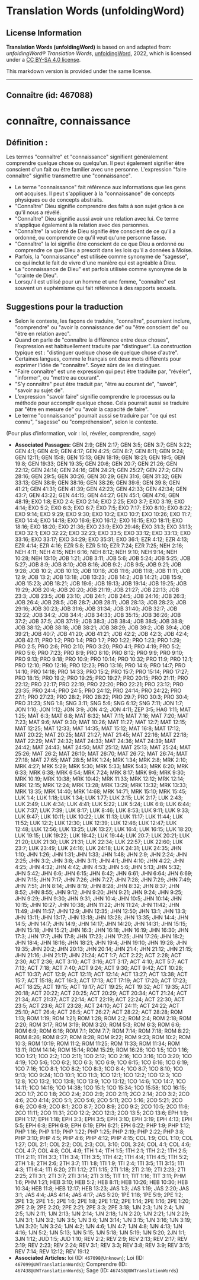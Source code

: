 # Translation Words (unfoldingWord)

## License Information

**Translation Words (unfoldingWord)** is based on and adapted from: _unfoldingWord® Translation Words_, [unfoldingWord](https://unfoldingword.org/utw), 2022, which is licensed under a [CC BY-SA 4.0 license](https://creativecommons.org/licenses/by-sa/4.0/legalcode.en).

This markdown version is provided under the same license.



--------------------------------

## Connaître (id: 467088)

connaître, connaissance
=======================

Définition :
------------

Les termes "connaître" et "connaissance" signifient généralement comprendre quelque chose ou quelqu'un. Il peut également signifier être conscient d'un fait ou être familier avec une personne. L'expression "faire connaître" signifie transmettre une "connaissance".

* Le terme "connaissance" fait référence aux informations que les gens ont acquises. Il peut s'appliquer à la "connaissance" de concepts physiques ou de concepts abstraits.
* "Connaître" Dieu signifie comprendre des faits à son sujet grâce à ce qu'il nous a révélé.
* "Connaître" Dieu signifie aussi avoir une relation avec lui. Ce terme s'applique également à la relation avec des personnes.
* "Connaître" la volonté de Dieu signifie être conscient de ce qu'il a ordonné, ou comprendre ce qu'il veut qu'une personne fasse.
* "Connaître" la loi signifie être conscient de ce que Dieu a ordonné ou comprendre ce que Dieu a prescrit dans les lois qu'il a données à Moïse.
* Parfois, la "connaissance" est utilisée comme synonyme de "sagesse", ce qui inclut le fait de vivre d'une manière qui est agréable à Dieu.
* La "connaissance de Dieu" est parfois utilisée comme synonyme de la "crainte de Dieu".
* Lorsqu'il est utilisé pour un homme et une femme, "connaître" est souvent un euphémisme qui fait référence à des rapports sexuels.

Suggestions pour la traduction
------------------------------

* Selon le contexte, les façons de traduire, "connaître", pourraient inclure, "comprendre" ou "avoir la connaissance de" ou "être conscient de" ou "être en relation avec".
* Quand on parle de "connaître la différence entre deux choses", l’expression est habituellement traduite par "distinguer". La construction typique est : "distinguer quelque chose de quelque chose d'autre".
* Certaines langues, comme le français ont deux mots différents pour exprimer l’idée de "connaître". Soyez sûrs de les distinguer.
* "Faire connaître" est une expression qui peut être traduite par, "révéler", "informer", ou "mettre au courant".
* "S'y connaître" peut être traduit par, "être au courant de", "savoir", "savoir au sujet de".
* L’expression "savoir faire" signifie comprendre le processus ou la méthode pour accomplir quelque chose. Cela pourrait aussi se traduire par "être en mesure de" ou "avoir la capacité de faire".
* Le terme "connaissance" pourrait aussi se traduire par "ce qui est connu", "sagesse" ou "compréhension", selon le contexte.

(Pour plus d’information, voir : loi, révéler, comprendre, sage)

* **Associated Passages:** GEN 2:9; GEN 2:17; GEN 3:5; GEN 3:7; GEN 3:22; GEN 4:1; GEN 4:9; GEN 4:17; GEN 4:25; GEN 8:7; GEN 8:11; GEN 9:24; GEN 12:11; GEN 15:8; GEN 15:13; GEN 18:19; GEN 18:21; GEN 19:5; GEN 19:8; GEN 19:33; GEN 19:35; GEN 20:6; GEN 20:7; GEN 21:26; GEN 22:12; GEN 24:14; GEN 24:16; GEN 24:21; GEN 25:27; GEN 27:2; GEN 28:16; GEN 29:5; GEN 30:26; GEN 30:29; GEN 31:6; GEN 31:32; GEN 33:13; GEN 38:9; GEN 38:16; GEN 38:26; GEN 39:6; GEN 39:8; GEN 41:21; GEN 41:31; GEN 41:39; GEN 42:23; GEN 42:33; GEN 42:34; GEN 43:7; GEN 43:22; GEN 44:15; GEN 44:27; GEN 45:1; GEN 47:6; GEN 48:19; EXO 1:8; EXO 2:4; EXO 2:14; EXO 2:25; EXO 3:7; EXO 3:19; EXO 4:14; EXO 5:2; EXO 6:3; EXO 6:7; EXO 7:5; EXO 7:17; EXO 8:10; EXO 8:22; EXO 9:14; EXO 9:29; EXO 9:30; EXO 10:2; EXO 10:7; EXO 10:26; EXO 11:7; EXO 14:4; EXO 14:18; EXO 16:6; EXO 16:12; EXO 16:15; EXO 18:11; EXO 18:16; EXO 18:20; EXO 21:36; EXO 23:9; EXO 29:46; EXO 31:3; EXO 31:13; EXO 32:1; EXO 32:22; EXO 32:23; EXO 33:5; EXO 33:12; EXO 33:13; EXO 33:16; EXO 33:17; EXO 34:29; EXO 35:31; EXO 36:1; EZR 4:12; EZR 4:13; EZR 4:14; EZR 4:16; EZR 5:8; EZR 5:10; EZR 7:24; EZR 7:25; NEH 2:16; NEH 4:11; NEH 4:15; NEH 6:16; NEH 8:12; NEH 9:10; NEH 9:14; NEH 10:28; NEH 13:10; JOB 1:21; JOB 3:11; JOB 5:6; JOB 5:24; JOB 5:25; JOB 5:27; JOB 8:9; JOB 8:10; JOB 8:16; JOB 9:2; JOB 9:5; JOB 9:21; JOB 9:28; JOB 10:2; JOB 10:13; JOB 10:18; JOB 11:6; JOB 11:8; JOB 11:11; JOB 12:9; JOB 13:2; JOB 13:18; JOB 13:23; JOB 14:2; JOB 14:21; JOB 15:9; JOB 15:23; JOB 18:21; JOB 19:6; JOB 19:13; JOB 19:14; JOB 19:25; JOB 19:29; JOB 20:4; JOB 20:20; JOB 21:19; JOB 21:27; JOB 22:13; JOB 23:3; JOB 23:5; JOB 23:10; JOB 24:1; JOB 24:5; JOB 24:16; JOB 26:3; JOB 26:4; JOB 28:5; JOB 28:7; JOB 28:11; JOB 28:13; JOB 28:23; JOB 29:16; JOB 30:23; JOB 31:6; JOB 31:34; JOB 31:40; JOB 32:7; JOB 32:22; JOB 34:2; JOB 34:4; JOB 34:33; JOB 35:15; JOB 36:26; JOB 37:2; JOB 37:5; JOB 37:19; JOB 38:3; JOB 38:4; JOB 38:5; JOB 38:8; JOB 38:12; JOB 38:18; JOB 38:21; JOB 38:29; JOB 39:2; JOB 39:4; JOB 39:21; JOB 40:7; JOB 41:20; JOB 41:21; JOB 42:2; JOB 42:3; JOB 42:4; JOB 42:11; PRO 1:2; PRO 1:4; PRO 1:7; PRO 1:22; PRO 1:23; PRO 1:29; PRO 2:5; PRO 2:6; PRO 2:10; PRO 3:20; PRO 4:1; PRO 4:19; PRO 5:2; PRO 5:6; PRO 7:23; PRO 8:9; PRO 8:10; PRO 8:12; PRO 9:9; PRO 9:10; PRO 9:13; PRO 9:18; PRO 10:9; PRO 10:14; PRO 10:32; PRO 11:9; PRO 12:1; PRO 12:10; PRO 12:16; PRO 12:23; PRO 13:16; PRO 14:6; PRO 14:7; PRO 14:10; PRO 14:18; PRO 14:33; PRO 15:2; PRO 15:7; PRO 15:14; PRO 17:27; PRO 18:15; PRO 19:2; PRO 19:25; PRO 19:27; PRO 20:15; PRO 21:11; PRO 22:12; PRO 22:17; PRO 22:19; PRO 22:20; PRO 22:21; PRO 23:12; PRO 23:35; PRO 24:4; PRO 24:5; PRO 24:12; PRO 24:14; PRO 24:22; PRO 27:1; PRO 27:23; PRO 28:2; PRO 28:22; PRO 29:7; PRO 30:3; PRO 30:4; PRO 31:23; SNG 1:8; SNG 3:11; SNG 5:6; SNG 6:12; SNG 7:11; JON 1:7; JON 1:10; JON 1:12; JON 3:9; JON 4:2; JON 4:11; ZEP 3:5; HAG 1:11; MAT 1:25; MAT 6:3; MAT 6:8; MAT 6:32; MAT 7:11; MAT 7:16; MAT 7:20; MAT 7:23; MAT 9:6; MAT 9:30; MAT 10:26; MAT 11:27; MAT 12:7; MAT 12:15; MAT 12:25; MAT 12:33; MAT 14:35; MAT 15:12; MAT 16:8; MAT 17:12; MAT 20:22; MAT 20:25; MAT 21:27; MAT 21:45; MAT 22:16; MAT 22:18; MAT 22:29; MAT 24:32; MAT 24:33; MAT 24:36; MAT 24:39; MAT 24:42; MAT 24:43; MAT 24:50; MAT 25:12; MAT 25:13; MAT 25:24; MAT 25:26; MAT 26:2; MAT 26:10; MAT 26:70; MAT 26:72; MAT 26:74; MAT 27:18; MAT 27:65; MAT 28:5; MRK 1:24; MRK 1:34; MRK 2:8; MRK 2:10; MRK 4:27; MRK 5:29; MRK 5:30; MRK 5:33; MRK 5:43; MRK 6:20; MRK 6:33; MRK 6:38; MRK 6:54; MRK 7:24; MRK 8:17; MRK 9:6; MRK 9:30; MRK 10:19; MRK 10:38; MRK 10:42; MRK 11:33; MRK 12:12; MRK 12:14; MRK 12:15; MRK 12:24; MRK 13:28; MRK 13:29; MRK 13:32; MRK 13:33; MRK 13:35; MRK 14:40; MRK 14:68; MRK 14:71; MRK 15:10; MRK 15:45; LUK 1:4; LUK 1:18; LUK 1:34; LUK 1:77; LUK 2:15; LUK 2:17; LUK 2:43; LUK 2:49; LUK 4:34; LUK 4:41; LUK 5:22; LUK 5:24; LUK 6:8; LUK 6:44; LUK 7:37; LUK 7:39; LUK 8:17; LUK 8:46; LUK 8:53; LUK 9:11; LUK 9:33; LUK 9:47; LUK 10:11; LUK 10:22; LUK 11:13; LUK 11:17; LUK 11:44; LUK 11:52; LUK 12:2; LUK 12:30; LUK 12:39; LUK 12:46; LUK 12:47; LUK 12:48; LUK 12:56; LUK 13:25; LUK 13:27; LUK 16:4; LUK 16:15; LUK 18:20; LUK 19:15; LUK 19:22; LUK 19:42; LUK 19:44; LUK 20:7; LUK 20:21; LUK 21:20; LUK 21:30; LUK 21:31; LUK 22:34; LUK 22:57; LUK 22:60; LUK 23:7; LUK 23:49; LUK 24:16; LUK 24:18; LUK 24:31; LUK 24:35; JHN 1:10; JHN 1:26; JHN 1:31; JHN 1:33; JHN 1:48; JHN 2:9; JHN 2:24; JHN 2:25; JHN 3:2; JHN 3:8; JHN 3:11; JHN 4:1; JHN 4:10; JHN 4:22; JHN 4:25; JHN 4:32; JHN 4:42; JHN 4:53; JHN 5:6; JHN 5:13; JHN 5:32; JHN 5:42; JHN 6:6; JHN 6:15; JHN 6:42; JHN 6:61; JHN 6:64; JHN 6:69; JHN 7:15; JHN 7:17; JHN 7:26; JHN 7:27; JHN 7:28; JHN 7:29; JHN 7:49; JHN 7:51; JHN 8:14; JHN 8:19; JHN 8:28; JHN 8:32; JHN 8:37; JHN 8:52; JHN 8:55; JHN 9:12; JHN 9:20; JHN 9:21; JHN 9:24; JHN 9:25; JHN 9:29; JHN 9:30; JHN 9:31; JHN 10:4; JHN 10:5; JHN 10:14; JHN 10:15; JHN 10:27; JHN 10:38; JHN 11:22; JHN 11:24; JHN 11:42; JHN 11:49; JHN 11:57; JHN 12:9; JHN 12:35; JHN 12:50; JHN 13:1; JHN 13:3; JHN 13:11; JHN 13:17; JHN 13:18; JHN 13:28; JHN 13:35; JHN 14:4; JHN 14:5; JHN 14:7; JHN 14:9; JHN 14:17; JHN 14:20; JHN 14:31; JHN 15:15; JHN 15:18; JHN 15:21; JHN 16:3; JHN 16:18; JHN 16:19; JHN 16:30; JHN 17:3; JHN 17:7; JHN 17:8; JHN 17:23; JHN 17:25; JHN 17:26; JHN 18:2; JHN 18:4; JHN 18:16; JHN 18:21; JHN 19:4; JHN 19:10; JHN 19:28; JHN 19:35; JHN 20:2; JHN 20:13; JHN 20:14; JHN 21:4; JHN 21:12; JHN 21:15; JHN 21:16; JHN 21:17; JHN 21:24; ACT 1:7; ACT 2:22; ACT 2:28; ACT 2:30; ACT 2:36; ACT 3:10; ACT 3:16; ACT 3:17; ACT 4:10; ACT 5:7; ACT 7:13; ACT 7:18; ACT 7:40; ACT 9:24; ACT 9:30; ACT 9:42; ACT 10:28; ACT 10:37; ACT 12:9; ACT 12:11; ACT 12:14; ACT 13:27; ACT 13:38; ACT 15:7; ACT 15:18; ACT 16:3; ACT 17:13; ACT 17:19; ACT 17:20; ACT 17:23; ACT 18:25; ACT 19:15; ACT 19:17; ACT 19:25; ACT 19:32; ACT 19:35; ACT 20:18; ACT 20:22; ACT 20:25; ACT 20:29; ACT 20:34; ACT 21:24; ACT 21:34; ACT 21:37; ACT 22:14; ACT 22:19; ACT 22:24; ACT 22:30; ACT 23:5; ACT 23:6; ACT 23:28; ACT 24:10; ACT 24:11; ACT 24:22; ACT 25:10; ACT 26:4; ACT 26:5; ACT 26:27; ACT 28:22; ACT 28:28; ROM 1:13; ROM 1:19; ROM 1:21; ROM 1:28; ROM 2:2; ROM 2:4; ROM 2:18; ROM 2:20; ROM 3:17; ROM 3:19; ROM 3:20; ROM 5:3; ROM 6:3; ROM 6:6; ROM 6:9; ROM 6:16; ROM 7:1; ROM 7:7; ROM 7:14; ROM 7:18; ROM 8:22; ROM 8:26; ROM 8:27; ROM 8:28; ROM 9:22; ROM 9:23; ROM 10:2; ROM 10:3; ROM 10:19; ROM 11:2; ROM 11:25; ROM 11:33; ROM 11:34; ROM 13:11; ROM 14:14; ROM 15:14; ROM 15:29; ROM 16:26; 1CO 1:5; 1CO 1:16; 1CO 1:21; 1CO 2:2; 1CO 2:11; 1CO 2:12; 1CO 2:16; 1CO 3:16; 1CO 3:20; 1CO 4:19; 1CO 5:6; 1CO 6:2; 1CO 6:3; 1CO 6:9; 1CO 6:15; 1CO 6:16; 1CO 6:19; 1CO 7:16; 1CO 8:1; 1CO 8:2; 1CO 8:3; 1CO 8:4; 1CO 8:7; 1CO 8:10; 1CO 9:13; 1CO 9:24; 1CO 10:1; 1CO 11:3; 1CO 12:1; 1CO 12:2; 1CO 12:3; 1CO 12:8; 1CO 13:2; 1CO 13:8; 1CO 13:9; 1CO 13:12; 1CO 14:6; 1CO 14:7; 1CO 14:11; 1CO 14:16; 1CO 14:38; 1CO 15:1; 1CO 15:34; 1CO 15:58; 1CO 16:15; 2CO 1:7; 2CO 1:8; 2CO 2:4; 2CO 2:9; 2CO 2:11; 2CO 2:14; 2CO 3:2; 2CO 4:6; 2CO 4:14; 2CO 5:1; 2CO 5:6; 2CO 5:11; 2CO 5:16; 2CO 5:21; 2CO 6:6; 2CO 6:9; 2CO 8:1; 2CO 8:7; 2CO 8:9; 2CO 9:2; 2CO 10:5; 2CO 11:6; 2CO 11:11; 2CO 11:31; 2CO 12:2; 2CO 12:3; 2CO 13:5; 2CO 13:6; EPH 1:9; EPH 1:17; EPH 1:18; EPH 3:3; EPH 3:5; EPH 3:10; EPH 3:19; EPH 4:13; EPH 5:5; EPH 6:8; EPH 6:9; EPH 6:19; EPH 6:21; EPH 6:22; PHP 1:9; PHP 1:12; PHP 1:16; PHP 1:19; PHP 1:22; PHP 1:25; PHP 2:19; PHP 2:22; PHP 3:8; PHP 3:10; PHP 4:5; PHP 4:6; PHP 4:12; PHP 4:15; COL 1:9; COL 1:10; COL 1:27; COL 2:1; COL 2:2; COL 2:3; COL 3:10; COL 3:24; COL 4:1; COL 4:6; COL 4:7; COL 4:8; COL 4:9; 1TH 1:4; 1TH 1:5; 1TH 2:1; 1TH 2:2; 1TH 2:5; 1TH 2:11; 1TH 3:3; 1TH 3:4; 1TH 3:5; 1TH 4:2; 1TH 4:4; 1TH 4:5; 1TH 5:2; 2TH 1:8; 2TH 2:6; 2TH 3:7; 1TI 1:8; 1TI 1:9; 1TI 2:4; 1TI 3:5; 1TI 3:15; 1TI 4:3; 1TI 6:4; 1TI 6:20; 2TI 1:12; 2TI 1:15; 2TI 1:18; 2TI 2:19; 2TI 2:23; 2TI 2:25; 2TI 3:1; 2TI 3:7; 2TI 3:14; 2TI 3:15; TIT 1:1; TIT 1:16; TIT 3:11; PHM 1:6; PHM 1:21; HEB 3:10; HEB 5:2; HEB 8:11; HEB 10:26; HEB 10:30; HEB 10:34; HEB 11:8; HEB 12:17; HEB 13:23; JAS 1:3; JAS 1:19; JAS 2:20; JAS 3:1; JAS 4:4; JAS 4:14; JAS 4:17; JAS 5:20; 1PE 1:18; 1PE 5:9; 2PE 1:2; 2PE 1:3; 2PE 1:5; 2PE 1:6; 2PE 1:8; 2PE 1:12; 2PE 1:14; 2PE 1:16; 2PE 1:20; 2PE 2:9; 2PE 2:20; 2PE 2:21; 2PE 3:3; 2PE 3:18; 1JN 2:3; 1JN 2:4; 1JN 2:5; 1JN 2:11; 1JN 2:13; 1JN 2:14; 1JN 2:18; 1JN 2:20; 1JN 2:21; 1JN 2:29; 1JN 3:1; 1JN 3:2; 1JN 3:5; 1JN 3:6; 1JN 3:14; 1JN 3:15; 1JN 3:16; 1JN 3:19; 1JN 3:20; 1JN 3:24; 1JN 4:2; 1JN 4:6; 1JN 4:7; 1JN 4:8; 1JN 4:13; 1JN 4:16; 1JN 5:2; 1JN 5:13; 1JN 5:15; 1JN 5:18; 1JN 5:19; 1JN 5:20; 2JN 1:1; 3JN 1:12; JUD 1:5; JUD 1:10; REV 2:2; REV 2:9; REV 2:13; REV 2:17; REV 2:19; REV 2:23; REV 2:24; REV 3:1; REV 3:3; REV 3:8; REV 3:9; REV 3:15; REV 7:14; REV 12:12; REV 19:12
* **Associated Articles:** loi (ID: `467098@Unknown`); Loi (ID: `467099@UWTranslationWords`); Comprendre (ID: `467438@UWTranslationWords`); Sage (ID: `467458@UWTranslationWords`)

